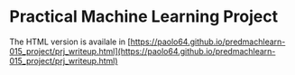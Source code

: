 # Practical Machine Learning Project

The HTML version is availale in [https://paolo64.github.io/predmachlearn-015_project/prj_writeup.html](https://paolo64.github.io/predmachlearn-015_project/prj_writeup.html)



